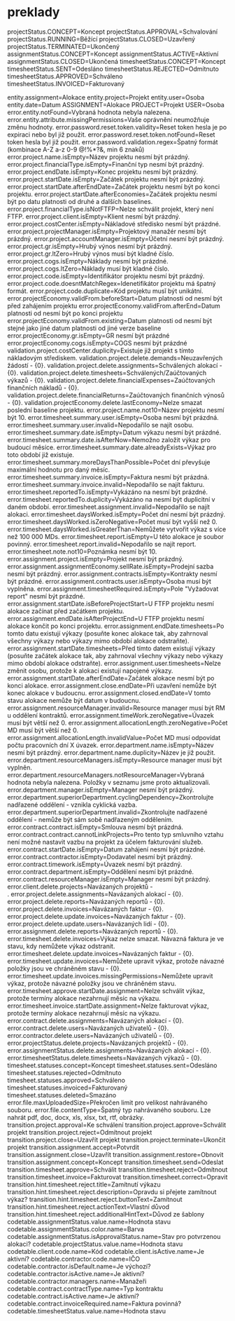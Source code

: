 # preklady

projectStatus.CONCEPT=Koncept
projectStatus.APPROVAL=Schvalování
projectStatus.RUNNING=Běžící
projectStatus.CLOSED=Uzavřený
projectStatus.TERMINATED=Ukončený
assignmentStatus.CONCEPT=Koncept
assignmentStatus.ACTIVE=Aktivní
assignmentStatus.CLOSED=Ukončená
timesheetStatus.CONCEPT=Koncept
timesheetStatus.SENT=Odesláno
timesheetStatus.REJECTED=Odmítnuto
timesheetStatus.APPROVED=Schváleno
timesheetStatus.INVOICED=Fakturovaný

entity.assignment=Alokace
entity.project=Projekt
entity.user=Osoba
entity.date=Datum
ASSIGNMENT=Alokace
PROJECT=Projekt
USER=Osoba
error.entity.notFound=Vybraná hodnota nebyla nalezena.
error.entity.attribute.missingPermissions=Vaše oprávnění neumožňuje změnu hodnoty.
error.password.reset.token.validity=Reset token hesla je po expiraci nebo byl již použit.
error.password.reset.token.notFound=Reset token hesla byl již použit.
error.password.validation.regex=Špatný formát (kombinace A-Z a-z 0-9 $@$!%*?&, min 6 znaků)
error.project.name.isEmpty=Název projektu nesmí být prázdný.
error.project.financialType.isEmpty=Finanční typ nesmí být prázdný.
error.project.endDate.isEmpty=Konec projektu nesmí být prázdný.
error.project.startDate.isEmpty=Začátek projektu nesmí být prázdný.
error.project.startDate.afterEndDate=Začátek projektu nesmí být po konci projektu.
error.project.startDate.afterEconomies=Začátek projektu nesmí být po datu platnosti od druhé a dalších baselines.
error.project.financialType.isNotFTFP=Nelze schválit projekt, který není FTFP.
error.project.client.isEmpty=Klient nesmí být prázdný.
error.project.costCenter.isEmpty=Nákladové středisko nesmí být prázdné.
error.project.projectManager.isEmpty=Projektový manažér nesmí být prázdný.
error.project.accountManager.isEmpty=Účetní nesmí být prázdný.
error.project.gr.isEmpty=Hrubý výnos nesmí být prázdný.
error.project.gr.ltZero=Hrubý výnos musí být kladné číslo.
error.project.cogs.isEmpty=Náklady nesmí být prázdné.
error.project.cogs.ltZero=Náklady musí být kladné číslo.
error.project.code.isEmpty=Identifikátor projektu nesmí být prázdný.
error.project.code.doesntMatchRegex=Idenetifikátor projektu má špatný formát.
error.project.code.duplicate=Kód projektu musǐ být unikátní.
error.projectEconomy.validFrom.beforeStart=Datum platnosti od nesmí být před zahájením projektu
error.projectEconomy.validFrom.afterEnd=Datum platnosti od nesmí být po konci projektu
error.projectEconomy.validFrom.existing=Datum platnosti od nesmí být stejné jako jiné datum platnosti od jiné verze baseline
error.projectEconomy.gr.isEmpty=GR nesmí být prázdné
error.projectEconomy.cogs.isEmpty=COGS nesmí být prázdné
validation.project.costCenter.duplicity=Existuje již projekt s tímto nákladovým střediskem.
validation.project.delete.demands=Neuzavřených žádostí - {0}.
validation.project.delete.assignments=Schválených alokací - {0}.
validation.project.delete.timesheets=Schválených/Zaúčtovaných výkazů - {0}.
validation.project.delete.financialExpenses=Zaúčtovaných finančních nákladů - {0}.
validation.project.delete.financialReturns=Zaúčtovaných finančních výnosů - {0}.
validation.projectEconomy.delete.lastEconomy=Nelze smazat poslední baseline projektu.
error.project.name.not10=Název projektu nesmí být 10.
error.timesheet.summary.user.isEmpty=Osoba nesmí být prázdná.
error.timesheet.summary.user.invalid=Nepodařilo se najít osobu.
error.timesheet.summary.date.isEmpty=Datum výkazu nesmí být prázdné.
error.timesheet.summary.date.isAfterNow=Nemožno založit výkaz pro budoucí měsíce.
error.timesheet.summary.date.alreadyExists=Výkaz pro toto období již existuje.
error.timesheet.summary.moreDaysThanPossible=Počet dní převyšuje maximální hodnotu pro daný měsíc.
error.timesheet.summary.invoice.isEmpty=Faktura nesmí být prázdná.
error.timesheet.summary.invoice.invalid=Nepodařilo se najít fakturu.
error.timesheet.reportedTo.isEmpty=Vykázáno na nesmí být prázdné.
error.timesheet.reportedTo.duplicity=Vykázáno na nesmí být duplicitní v daném období.
error.timesheet.assignment.invalid=Nepodařilo se najít alokaci.
error.timesheet.daysWorked.isEmpty=Počet dní nesmí být prázdný.
error.timesheet.daysWorked.isZeroNegative=Počet musí být vyšší než 0.
error.timesheet.daysWorked.isGreaterThan=Nemůžete vytvořit výkaz s více než 100 000 MDs.
error.timesheet.report.isEmpty=U této alokace je soubor povinný.
error.timesheet.report.invalid=Nepodařilo se najít report.
error.timesheet.note.not10=Poznámka nesmí být 10.
error.assignment.project.isEmpty=Projekt nesmí být prázdný.
error.assignment.assignmentEconomy.sellRate.isEmpty=Prodejní sazba nesmí být prázdný.
error.assignment.contracts.isEmpty=Kontrakty nesmí být prázdné.
error.assignment.contracts.user.isEmpty=Osoba musí být vyplněna.
error.assignment.timesheetRequired.isEmpty=Pole "Vyžadovat report" nesmí být prázdné.
error.assignment.startDate.isBeforeProjectStart=U FTFP projektu nesmí alokace začínat před začátkem projektu.
error.assignment.endDate.isAfterProjectEnd=U FTFP projektu nesmí alokace končit po konci projektu.
error.assignment.endDate.timesheets=Po tomto datu existují výkazy (posuňte konec alokace tak, aby zahrnoval všechny výkazy nebo výkazy mimo období alokace odstraňte).
error.assignment.startDate.timesheets=Před tímto datem existují výkazy (posuňte začátek alokace tak, aby zahrnoval všechny výkazy nebo výkazy mimo období alokace odstraňte).
error.assignment.user.timesheets=Nelze změnit osobu, protože k alokaci existují napojené výkazy.
error.assignment.startDate.afterEndDate=Začátek alokace nesmí být po konci alokace.
error.assignment.close.endDate=Při uzavření nemůže být konec alokace v budoucnu.
error.assignment.closed.endDate=V tomto stavu alokace nemůže být datum v budoucnu.
error.assignment.resourceManager.invalid=Resource manager musí být RM u oddělení kontraktů.
error.assignment.timeWork.zeroNegative=Úvazek musí být větší než 0.
error.assignment.allocationLength.zeroNegative=Počet MD musí být větší než 0.
error.assignment.allocationLength.invalidValue=Počet MD musí odpovídat počtu pracovních dní X úvazek.
error.department.name.isEmpty=Název nesmí být prázdný.
error.department.name.duplicity=Název je již použit.
error.department.resourceManagers.isEmpty=Resource manager musí být vyplněn.
error.department.resourceManagers.notResourceManager=Vybraná hodnota nebyla nalezena. Položky v seznamu jsme proto aktualizovali.
error.department.manager.isEmpty=Manager nesmí být prázdný.
error.department.superiorDepartment.cyclingDependency=Zkontrolujte nadřazené oddělení - vznikla cyklická vazba.
error.department.superiorDepartment.invalid=Zkontrolujte nadřazené oddělení - nemůže být sám sobě nadřazeným oddělením.
error.contract.contract.isEmpty=Smlouva nesmí být prázdná.
error.contract.contract.cannotLinkProjects=Pro tento typ smluvního vztahu není možné nastavit vazbu na projekt za účelem fakturování služeb.
error.contract.startDate.isEmpty=Datum zahájení nesmí být prázdné.
error.contract.contractor.isEmpty=Dodavatel nesmí být prázdný.
error.contract.timework.isEmpty=Úvazek nesmí být prázdný.
error.contract.department.isEmpty=Oddělení nesmí být prázdné.
error.contract.resourceManager.isEmpty=Manager nesmí být prázdný.
error.client.delete.projects=Navázaných projektů - \
  .
error.project.delete.assignments=Navázaných alokací - {0}.
error.project.delete.reports=Navázaných reportů - {0}.
error.project.delete.invoices=Navázaných faktur - {0}.
error.project.delete.update.invoices=Navázaných faktur - {0}.
error.project.delete.update.users=Navázaných lidí - {0}.
error.assignment.delete.reports=Navázaných reportů - {0}.
error.timesheet.delete.invoices=Výkaz nelze smazat. Návazná faktura je ve stavu, kdy nemůžete výkaz odstranit.
error.timesheet.delete.update.invoices=Navázaných faktur - {0}.
error.timesheet.update.invoices=Nemůžete upravit výkaz, protože návazné položky jsou ve chráněném stavu - {0}.
error.timesheet.update.invoices.missingPermissions=Nemůžete upravit výkaz, protože návazné položky jsou ve chráněném stavu.
error.timesheet.approve.startDate.assignment=Nelze schválit výkaz, protože termíny alokace nezahrnují měsíc na výkazu.
error.timesheet.invoice.startDate.assignment=Nelze fakturovat výkaz, protože termíny alokace nezahrnují měsíc na výkazu.
error.contract.delete.assignments=Navázaných alokací - {0}.
error.contract.delete.users=Navázaných uživatelů - {0}.
error.contractor.delete.users=Navázaných uživatelů - {0}.
error.projectStatus.delete.projects=Navázaných projektů - {0}.
error.assignmentStatus.delete.assignments=Navázaných alokací - {0}.
error.timesheetStatus.delete.timesheets=Navázaných výkazů - {0}.
timesheet.statuses.concept=Koncept
timesheet.statuses.sent=Odesláno
timesheet.statuses.rejected=Odmítnuto
timesheet.statuses.approved=Schváleno
timesheet.statuses.invoiced=Fakturovaný
timesheet.statuses.deleted=Smazáno
error.file.maxUploadedSize=Překročen limit pro velikost nahrávaného souboru.
error.file.contentType=Špatný typ nahrávaného souboru. Lze nahrát pdf, doc, docx, xls, xlsx, txt, rtf, obrázky.
transition.project.approval=Ke schválení
transition.project.approve=Schválit projekt
transition.project.reject=Odmítnout projekt
transition.project.close=Uzavřít projekt
transition.project.terminate=Ukončit projekt
transition.assignment.accept=Potvrdit
transition.assignment.close=Uzavřít
transition.assignment.restore=Obnovit
transition.assignment.concept=Koncept
transition.timesheet.send=Odeslat
transition.timesheet.approve=Schválit
transition.timesheet.reject=Odmítnout
transition.timesheet.invoice=Fakturovat
transition.timesheet.correct=Opravit
transition.hint.timesheet.reject.title=Zamítnutí výkazu
transition.hint.timesheet.reject.description=Opravdu si přejete zamítnout výkaz?
transition.hint.timesheet.reject.buttonText=Zamítnout
transition.hint.timesheet.reject.actionText=Vlastní důvod
transition.hint.timesheet.reject.additionalHintText=Důvod ze šablony
codetable.assignmentStatus.value.name=Hodnota stavu
codetable.assignmentStatus.color.name=Barva
codetable.assignmentStatus.isApprovalStatus.name=Stav pro potvrzenou alokaci?
codetable.projectStatus.value.name=Hodnota stavu
codetable.client.code.name=Kód
codetable.client.isActive.name=Je aktivní?
codetable.contractor.code.name=IČO
codetable.contractor.isDefault.name=Je výchozí?
codetable.contractor.isActive.name=Je aktivní?
codetable.contractor.managers.name=Manažeři
codetable.contract.contractType.name=Typ kontraktu
codetable.contract.isActive.name=Je aktivní?
codetable.contract.invoiceRequired.name=Faktura povinná?
codetable.timesheetStatus.value.name=Hodnota stavu
